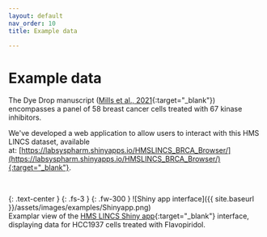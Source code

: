 ```yaml
---
layout: default
nav_order: 10
title: Example data

---
```


# Example data

The Dye Drop manuscript ([Mills et al., 2021](https://doi.org/10.1101/2021.08.27.457854){:target="_blank"}) encompasses a panel of 58 breast cancer cells treated with 67 kinase inhibitors. 

We've developed a web application to allow users to interact with this HMS LINCS dataset, available at: [https://labsyspharm.shinyapps.io/HMSLINCS_BRCA_Browser/](https://labsyspharm.shinyapps.io/HMSLINCS_BRCA_Browser/){:target="_blank"}.

<br>

{: .text-center }
{: .fs-3 }
{: .fw-300 }
![Shiny app interface]({{ site.baseurl }}/assets/images/examples/Shinyapp.png)  
Examplar view of the [HMS LINCS Shiny app](https://labsyspharm.shinyapps.io/HMSLINCS_BRCA_Browser/){:target="_blank"} interface, displaying data for HCC1937 cells treated with Flavopiridol.



